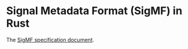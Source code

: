 # Signal Metadata Format (SigMF) in Rust

The [SigMF specification document](https://github.com/sigmf/SigMF/blob/HEAD/sigmf-spec.md).

